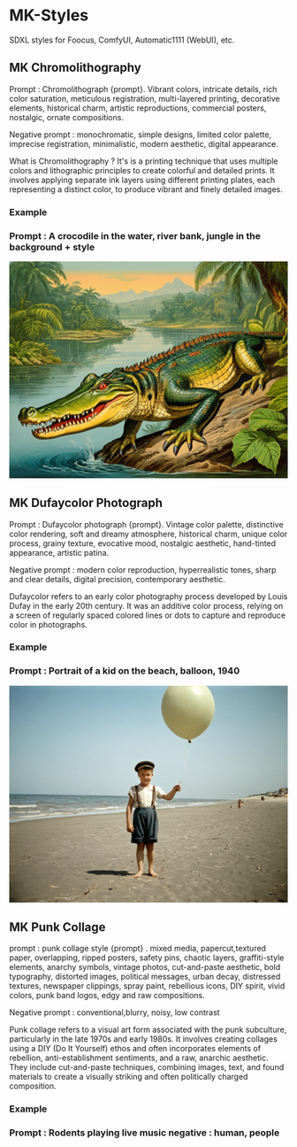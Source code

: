 # MK-Styles
SDXL styles for Foocus, ComfyUI, Automatic1111 (WebUI), etc.

## MK Chromolithography

Prompt : Chromolithograph {prompt}. Vibrant colors, intricate details, rich color saturation, meticulous registration, multi-layered printing, decorative elements, historical charm, artistic reproductions, commercial posters, nostalgic, ornate compositions.

Negative prompt : monochromatic, simple designs, limited color palette, imprecise registration, minimalistic, modern aesthetic, digital appearance.

What is Chromolithography ? It's is a printing technique that uses multiple colors and lithographic principles to create colorful and detailed prints. It involves applying separate ink layers using different printing plates, each representing a distinct color, to produce vibrant and finely detailed images.

### Example

### Prompt : A crocodile in the water, river bank, jungle in the background + style

![image](https://github.com/K3nt3L/MK-Styles/blob/main/Guide/Chromolithography_example.png)


## MK Dufaycolor Photograph

Prompt : Dufaycolor photograph {prompt}. Vintage color palette, distinctive color rendering, soft and dreamy atmosphere, historical charm, unique color process, grainy texture, evocative mood, nostalgic aesthetic, hand-tinted appearance, artistic patina.

Negative prompt : modern color reproduction, hyperrealistic tones, sharp and clear details, digital precision, contemporary aesthetic.

Dufaycolor refers to an early color photography process developed by Louis Dufay in the early 20th century. It was an additive color process, relying on a screen of regularly spaced colored lines or dots to capture and reproduce color in photographs. 

### Example

### Prompt : Portrait of a kid on the beach, balloon, 1940

![image](https://github.com/K3nt3L/MK-Styles/blob/main/Guide/DufayColor_photography_example.png)

## MK Punk Collage

prompt : punk collage style {prompt} . mixed media, papercut,textured paper, overlapping, ripped posters, safety pins, chaotic layers, graffiti-style elements, anarchy symbols, vintage photos, cut-and-paste aesthetic, bold typography, distorted images, political messages, urban decay, distressed textures, newspaper clippings, spray paint, rebellious icons, DIY spirit, vivid colors, punk band logos, edgy and raw compositions.

Negative prompt : conventional,blurry, noisy, low contrast

Punk collage refers to a visual art form associated with the punk subculture, particularly in the late 1970s and early 1980s. It involves creating collages using a DIY (Do It Yourself) ethos and often incorporates elements of rebellion, anti-establishment sentiments, and a raw, anarchic aesthetic. They  include cut-and-paste techniques, combining images, text, and found materials to create a visually striking and often politically charged composition. 

### Example

### Prompt : Rodents playing live music negative : human, people






